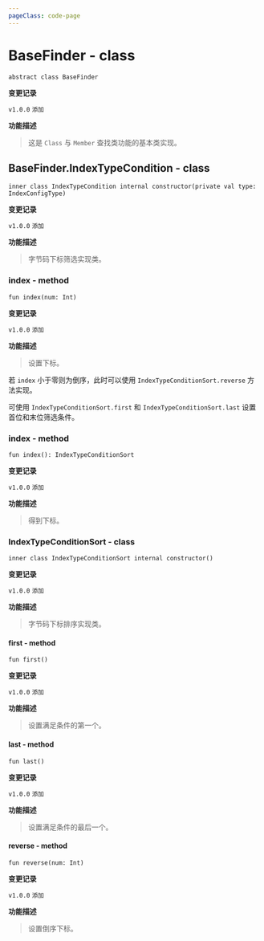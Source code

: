 ```yaml
---
pageClass: code-page
---
```


# BaseFinder <span class="symbol">- class</span>

```kotlin:no-line-numbers
abstract class BaseFinder
```

**变更记录**

`v1.0.0` `添加`

**功能描述**

> 这是 `Class` 与 `Member` 查找类功能的基本类实现。

## BaseFinder.IndexTypeCondition <span class="symbol">- class</span>

```kotlin:no-line-numbers
inner class IndexTypeCondition internal constructor(private val type: IndexConfigType)
```

**变更记录**

`v1.0.0` `添加`

**功能描述**

> 字节码下标筛选实现类。

### index <span class="symbol">- method</span>

```kotlin:no-line-numbers
fun index(num: Int)
```

**变更记录**

`v1.0.0` `添加`

**功能描述**

> 设置下标。

若 `index` 小于零则为倒序，此时可以使用 `IndexTypeConditionSort.reverse` 方法实现。

可使用 `IndexTypeConditionSort.first` 和 `IndexTypeConditionSort.last` 设置首位和末位筛选条件。

### index <span class="symbol">- method</span>

```kotlin:no-line-numbers
fun index(): IndexTypeConditionSort
```

**变更记录**

`v1.0.0` `添加`

**功能描述**

> 得到下标。

### IndexTypeConditionSort <span class="symbol">- class</span>

```kotlin:no-line-numbers
inner class IndexTypeConditionSort internal constructor()
```

**变更记录**

`v1.0.0` `添加`

**功能描述**

> 字节码下标排序实现类。

#### first <span class="symbol">- method</span>

```kotlin:no-line-numbers
fun first()
```

**变更记录**

`v1.0.0` `添加`

**功能描述**

> 设置满足条件的第一个。

#### last <span class="symbol">- method</span>

```kotlin:no-line-numbers
fun last()
```

**变更记录**

`v1.0.0` `添加`

**功能描述**

> 设置满足条件的最后一个。

#### reverse <span class="symbol">- method</span>

```kotlin:no-line-numbers
fun reverse(num: Int)
```

**变更记录**

`v1.0.0` `添加`

**功能描述**

> 设置倒序下标。